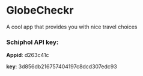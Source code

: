 # GlobeCheckr
A cool app that provides you with nice travel choices


### Schiphol API key:


**Appid**: d263c41c

**key**: 3d856db216757404197c8dcd307edc93
